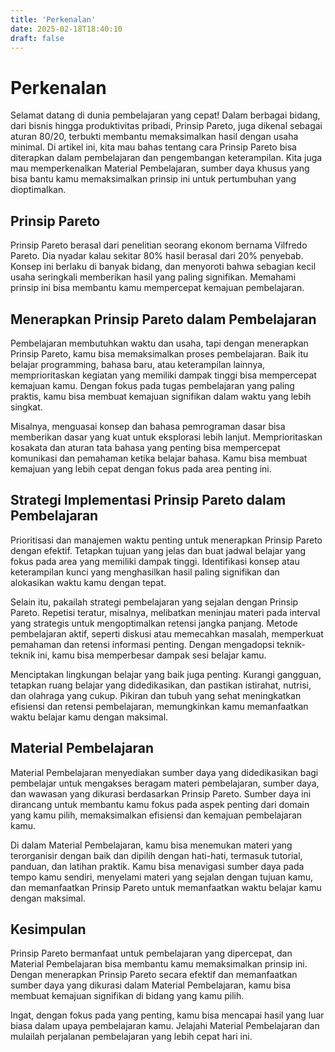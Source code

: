 ```yaml
---
title: 'Perkenalan'
date: 2025-02-18T18:40:10
draft: false
---
```


# Perkenalan

Selamat datang di dunia pembelajaran yang cepat! Dalam berbagai bidang, dari bisnis hingga produktivitas pribadi, Prinsip Pareto, juga dikenal sebagai aturan 80/20, terbukti membantu memaksimalkan hasil dengan usaha minimal. Di artikel ini, kita mau bahas tentang cara Prinsip Pareto bisa diterapkan dalam pembelajaran dan pengembangan keterampilan. Kita juga mau memperkenalkan Material Pembelajaran, sumber daya khusus yang bisa bantu kamu memaksimalkan prinsip ini untuk pertumbuhan yang dioptimalkan.

## Prinsip Pareto

Prinsip Pareto berasal dari penelitian seorang ekonom bernama Vilfredo Pareto. Dia nyadar kalau sekitar 80% hasil berasal dari 20% penyebab. Konsep ini berlaku di banyak bidang, dan menyoroti bahwa sebagian kecil usaha seringkali memberikan hasil yang paling signifikan. Memahami prinsip ini bisa membantu kamu mempercepat kemajuan pembelajaran.

## Menerapkan Prinsip Pareto dalam Pembelajaran

Pembelajaran membutuhkan waktu dan usaha, tapi dengan menerapkan Prinsip Pareto, kamu bisa memaksimalkan proses pembelajaran. Baik itu belajar programming, bahasa baru, atau keterampilan lainnya, memprioritaskan kegiatan yang memiliki dampak tinggi bisa mempercepat kemajuan kamu. Dengan fokus pada tugas pembelajaran yang paling praktis, kamu bisa membuat kemajuan signifikan dalam waktu yang lebih singkat.

Misalnya, menguasai konsep dan bahasa pemrograman dasar bisa memberikan dasar yang kuat untuk eksplorasi lebih lanjut. Memprioritaskan kosakata dan aturan tata bahasa yang penting bisa mempercepat komunikasi dan pemahaman ketika belajar bahasa. Kamu bisa membuat kemajuan yang lebih cepat dengan fokus pada area penting ini.

## Strategi Implementasi Prinsip Pareto dalam Pembelajaran

Prioritisasi dan manajemen waktu penting untuk menerapkan Prinsip Pareto dengan efektif. Tetapkan tujuan yang jelas dan buat jadwal belajar yang fokus pada area yang memiliki dampak tinggi. Identifikasi konsep atau keterampilan kunci yang menghasilkan hasil paling signifikan dan alokasikan waktu kamu dengan tepat.

Selain itu, pakailah strategi pembelajaran yang sejalan dengan Prinsip Pareto. Repetisi teratur, misalnya, melibatkan meninjau materi pada interval yang strategis untuk mengoptimalkan retensi jangka panjang. Metode pembelajaran aktif, seperti diskusi atau memecahkan masalah, memperkuat pemahaman dan retensi informasi penting. Dengan mengadopsi teknik-teknik ini, kamu bisa memperbesar dampak sesi belajar kamu.

Menciptakan lingkungan belajar yang baik juga penting. Kurangi gangguan, tetapkan ruang belajar yang didedikasikan, dan pastikan istirahat, nutrisi, dan olahraga yang cukup. Pikiran dan tubuh yang sehat meningkatkan efisiensi dan retensi pembelajaran, memungkinkan kamu memanfaatkan waktu belajar kamu dengan maksimal.

## Material Pembelajaran

Material Pembelajaran menyediakan sumber daya yang didedikasikan bagi pembelajar untuk mengakses beragam materi pembelajaran, sumber daya, dan wawasan yang dikurasi berdasarkan Prinsip Pareto. Sumber daya ini dirancang untuk membantu kamu fokus pada aspek penting dari domain yang kamu pilih, memaksimalkan efisiensi dan kemajuan pembelajaran kamu.

Di dalam Material Pembelajaran, kamu bisa menemukan materi yang terorganisir dengan baik dan dipilih dengan hati-hati, termasuk tutorial, panduan, dan latihan praktik. Kamu bisa menavigasi sumber daya pada tempo kamu sendiri, menyelami materi yang sejalan dengan tujuan kamu, dan memanfaatkan Prinsip Pareto untuk memanfaatkan waktu belajar kamu dengan maksimal.

## Kesimpulan

Prinsip Pareto bermanfaat untuk pembelajaran yang dipercepat, dan Material Pembelajaran bisa membantu kamu memaksimalkan prinsip ini. Dengan menerapkan Prinsip Pareto secara efektif dan memanfaatkan sumber daya yang dikurasi dalam Material Pembelajaran, kamu bisa membuat kemajuan signifikan di bidang yang kamu pilih.

Ingat, dengan fokus pada yang penting, kamu bisa mencapai hasil yang luar biasa dalam upaya pembelajaran kamu. Jelajahi Material Pembelajaran dan mulailah perjalanan pembelajaran yang lebih cepat hari ini.
